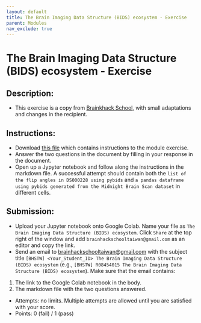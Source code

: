 ```yaml
---
layout: default
title: The Brain Imaging Data Structure (BIDS) ecosystem - Exercise
parent: Modules
nav_exclude: true
---
```


# The Brain Imaging Data Structure (BIDS) ecosystem - Exercise

## Description:

- This exercise is a copy from [Brainkhack School](https://school-brainhack.github.io/modules/bids/), with small adaptations and changes in the recipient.

## Instructions:

- Download [this file](https://drive.google.com/file/d/1QCrCgAdhBSEbKVkUGFNEKoIiSV0-Wg0V/view?usp=share_link) which contains instructions to the module exercise.
- Answer the two questions in the document by filling in your response in the document.
- Open up a Jypyter notebook and follow along the instructions in the markdown file. A successful attempt should contain both the `list of the flip angles in DS000228 using pybids` and `a pandas dataframe using pybids generated from the Midnight Brain Scan dataset` in different cells.

## Submission:
- Upload your Jupyter notebook onto Google Colab. Name your file as `The Brain Imaging Data Structure (BIDS) ecosystem`. Click `Share` at the top right of the window and add `brainhackschooltaiwan@gmail.com` as an editor and copy the link.
- Send an email to brainhackschooltaiwan@gmail.com with the subject title `[BHSTW] <Your_Student_ID> The Brain Imaging Data Structure (BIDS) ecosystem` (e.g., `[BHSTW] R08454015 The Brain Imaging Data Structure (BIDS) ecosystem`).  Make sure that the email contains:
 1. The link to the Google Colab notebook in the body.
 2. The markdown file with the two questions answered.
- Attempts: no limits. Multiple attempts are allowed until you are satisfied with your score.
- Points: 0 (fail) / 1 (pass)
